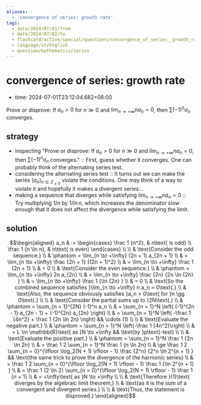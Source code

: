 ```yaml
---
aliases:
  - 'convergence of series: growth rate'
tags:
  - date/2024/07/01/from
  - date/2024/07/02/to
  - flashcard/active/special/questions/convergence_of_series__growth_rate
  - language/in/English
  - question/mathematics/series
---
```


# convergence of series: growth rate

- time: 2024-07-01T23:12:04.682+08:00

Prove or disprove: If $a_n > 0$ for $n \gg 0$ and $\lim_{n \to +\infty} n a_n = 0$, then $\sum (-1)^n a_n$ converges.

## strategy

- inspecting "Prove or disprove: If $a_n > 0$ for $n \gg 0$ and $\lim_{n \to +\infty} n a_n = 0$, then $\sum (-1)^n a_n$ converges." :: First, guess whether it converges. One can probably think of the alternating series test. <!--SR:!2025-05-21,207,270-->
- considering the alternating series test :: It turns out we can make the series $(a_n)_{n \in \mathbb{Z}_{\ge 0} }$ violate the conditions. One may think of a way to violate it and hopefully it makes a divergent series... <!--SR:!2025-01-27,140,290-->
- making a sequence that diverges while satisfying $\lim_{n \to +\infty} n a_n = 0$ :: Try multiplying $1 / n$ by $1 / \ln n$, which increases the denominator slow enough that it does not affect the divergence while satisfying the limit. <!--SR:!2024-11-02,80,270-->

## solution

$$\begin{aligned}
a_n & := \begin{cases} \frac 1 {n^2}, & n\text{ is odd} \\ \frac 1 {n \ln n}, & n\text{ is even} \end{cases} \\
\\
& \text{Consider the odd sequence.} \\
& \phantom = \lim_{n \to +\infty} (2n + 1) a_{2n + 1} \\
& = \lim_{n \to +\infty} \frac {2n + 1} {(2n + 1)^2} \\
& = \lim_{n \to +\infty} \frac 1 {2n + 1} \\
& = 0 \\
& \text{Consider the even sequence.} \\
& \phantom = \lim_{n \to +\infty} 2n a_{2n} \\
& = \lim_{n \to +\infty} \frac {2n} {2n \ln {2n} } \\
& = \lim_{n \to +\infty} \frac 1 {\ln {2n} } \\
& = 0 \\
& \text{So the combined sequence satisfies }\lim_{n \to +\infty} n a_n = 0\text{.} \\
& \text{Also, the sequence obviously satisfies }a_n > 0\text{ for }n \gg 0\text{.} \\
\\
& \text{Consider the partial sums up to }2N\text{.} \\
& \phantom = \sum_{n = 1}^{2N} (-1)^n a_n \\
& = \sum_{n = 1}^N \left( (-1)^{2n - 1} a_{2n - 1} + (-1)^{2n} a_{2n} \right) \\
& = \sum_{n = 1}^N \left( -\frac 1 {4n^2} + \frac 1 {2n \ln 2n} \right) && \cdots (1) \\
\\
& \text{Evaluate the negative part.} \\
& \phantom = \sum_{n = 1}^N \left(-\frac 1 {4n^2}\right) \\
& = L \in \mathbb{R}\text{ as }N \to +\infty && \text{by }p\text{-test} \\
\\
& \text{Evaluate the positive part.} \\
& \phantom = \sum_{n = 1}^N \frac 1 {2n \ln 2n} \\
& = \frac 1 2 \sum_{n = 1}^N \frac 1 {n \ln 2n} \\
& \ge \frac 1 2 \sum_{n = 0}^{\lfloor \log_2(N + 1) \rfloor - 1} \frac {2^n} {2^n \ln 2^{n + 1} } && \text{the same trick to prove the divergence of the harmonic series} \\
& = \frac 1 2 \sum_{n = 0}^{\lfloor \log_2(N + 1) \rfloor - 1} \frac 1 {\ln 2^{n + 1} } \\
& = \frac 1 {2 \ln 2} \sum_{n = 0}^{\lfloor \log_2(N + 1) \rfloor - 1} \frac 1 {n + 1} \\
& = +\infty\text{ as }N \to +\infty \\
\\
& \text{Therefore }(1)\text{ diverges by the algebraic limit theorem,} \\
& \text{as it is the sum of a convergent and divergent series.} \\
\\
& \text{Thus, the statement is disproved.}
\end{aligned}$$
